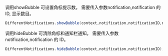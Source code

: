  
  调用showBubble 可设置角标提示数。
  需要传入参数notification,notification 的 ID, 显示数目。
 ```java
 DifferentNotifications.showBubble(context,notification,notificationID,num);
 ```
 
 
  调用hideBubble 可清除角标和通知栏通知。
  需要传入参数notification,notification 的 ID。
 
  ```java
 DifferentNotifications.hideBubble(context,notification,notificationID);
  ```
